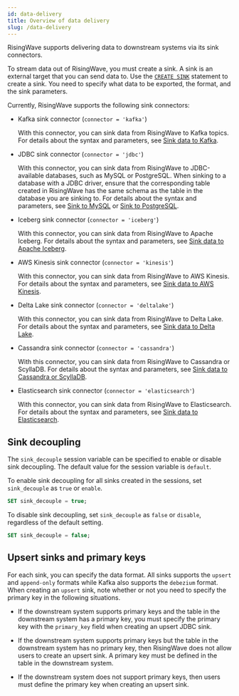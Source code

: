 ```yaml
---
id: data-delivery
title: Overview of data delivery
slug: /data-delivery
---
```

<head>
  <link rel="canonical" href="https://docs.risingwave.com/docs/current/data-delivery/" />
</head>

RisingWave supports delivering data to downstream systems via its sink connectors.

To stream data out of RisingWave, you must create a sink. A sink is an external target that you can send data to. Use the [`CREATE SINK`](/sql/commands/sql-create-sink.md) statement to create a sink. You need to specify what data to be exported, the format, and the sink parameters.

Currently, RisingWave supports the following sink connectors:

- Kafka sink connector (`connector = 'kafka'`)
  
  With this connector, you can sink data from RisingWave to Kafka topics. For details about the syntax and parameters, see [Sink data to Kafka](/guides/create-sink-kafka.md).

- JDBC sink connector (`connector = 'jdbc'`)

  With this connector, you can sink data from RisingWave to JDBC-available databases, such as MySQL or PostgreSQL. When sinking to a database with a JDBC driver, ensure that the corresponding table created in RisingWave has the same schema as the table in the database you are sinking to. For details about the syntax and parameters, see [Sink to MySQL](/guides/sink-to-mysql.md) or [Sink to PostgreSQL](/guides/sink-to-postgres.md).

- Iceberg sink connector (`connector = 'iceberg'`)
  
  With this connector, you can sink data from RisingWave to Apache Iceberg. For details about the syntax and parameters, see [Sink data to Apache Iceberg](/guides/sink-to-iceberg.md).

- AWS Kinesis sink connector (`connector = 'kinesis'`)

  With this connector, you can sink data from RisingWave to AWS Kinesis. For details about the syntax and parameters, see [Sink data to AWS Kinesis](/guides/sink-to-aws-kinesis.md).

- Delta Lake sink connector (`connector = 'deltalake'`)

  With this connector, you can sink data from RisingWave to Delta Lake. For details about the syntax and parameters, see [Sink data to Delta Lake](/guides/sink-to-delta-lake.md).


- Cassandra sink connector (`connector = 'cassandra'`)

  With this connector, you can sink data from RisingWave to Cassandra or ScyllaDB. For details about the syntax and parameters, see [Sink data to Cassandra or ScyllaDB](/guides/sink-to-cassandra.md).

- Elasticsearch sink connector (`connector = 'elasticsearch'`)

  With this connector, you can sink data from RisingWave to Elasticsearch. For details about the syntax and parameters, see [Sink data to Elasticsearch](/guides/sink-to-elasticsearch.md).

## Sink decoupling

The `sink_decouple` session variable can be specified to enable or disable sink decoupling. The default value for the session variable is `default`. 

To enable sink decoupling for all sinks created in the sessions, set `sink_decouple` as `true` or `enable`.

```sql
SET sink_decouple = true;
```

To disable sink decoupling, set `sink_decouple` as `false` or `disable`, regardless of the default setting. 

```sql
SET sink_decouple = false;
```

## Upsert sinks and primary keys

For each sink, you can specify the data format. All sinks supports the `upsert` and `append-only` formats while Kafka also supports the `debezium` format. When creating an `upsert` sink, note whether or not you need to specify the primary key in the following situations.

- If the downstream system supports primary keys and the table in the downstream system has a primary key, you must specify the primary key with the `primary_key` field when creating an upsert JDBC sink.

- If the downstream system supports primary keys but the table in the downstream system has no primary key, then RisingWave does not allow users to create an upsert sink. A primary key must be defined in the table in the downstream system.

- If the downstream system does not support primary keys, then users must define the primary key when creating an upsert sink.
